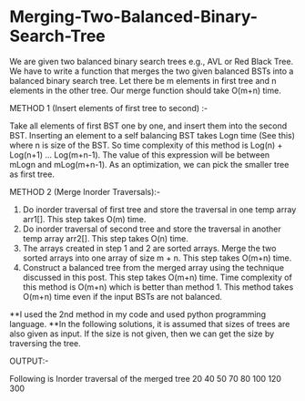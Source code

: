 # Merging-Two-Balanced-Binary-Search-Tree

We are given two balanced binary search trees e.g., AVL or Red Black Tree. We have to write a function that merges the two given balanced BSTs into a balanced binary search tree. Let there be m elements in first tree and n elements in the other tree. Our merge function should take O(m+n) time.

METHOD 1 (Insert elements of first tree to second) :-

Take all elements of first BST one by one, and insert them into the second BST. Inserting an element to a self balancing BST takes Logn time (See this) where n is size of the BST. So time complexity of this method is Log(n) + Log(n+1) … Log(m+n-1). The value of this expression will be between mLogn and mLog(m+n-1). As an optimization, we can pick the smaller tree as first tree.

METHOD 2 (Merge Inorder Traversals):- 

1) Do inorder traversal of first tree and store the traversal in one temp array arr1[]. This step takes O(m) time. 
2) Do inorder traversal of second tree and store the traversal in another temp array arr2[]. This step takes O(n) time. 
3) The arrays created in step 1 and 2 are sorted arrays. Merge the two sorted arrays into one array of size m + n. This step takes O(m+n) time. 
4) Construct a balanced tree from the merged array using the technique discussed in this post. This step takes O(m+n) time.
Time complexity of this method is O(m+n) which is better than method 1. This method takes O(m+n) time even if the input BSTs are not balanced. 
 
**I used the 2nd method in my code and used python programming language.
**In the following solutions, it is assumed that sizes of trees are also given as input. If the size is not given, then we can get the size by traversing the tree.

OUTPUT:-

Following is Inorder traversal of the merged tree
20 40 50 70 80 100 120 300
